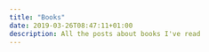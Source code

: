 ```yaml
---
title: "Books"
date: 2019-03-26T08:47:11+01:00
description: All the posts about books I've read
---
```

